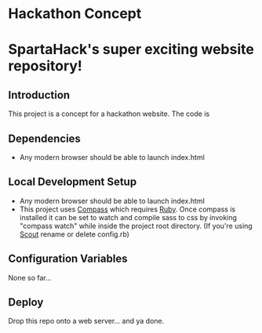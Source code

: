 Hackathon Concept
==============

# SpartaHack's super exciting website repository!

## Introduction

This project is a concept for a hackathon website. The code is 

## Dependencies

* Any modern browser should be able to launch index.html

## Local Development Setup

* Any modern browser should be able to launch index.html
* This project uses [Compass](http://compass-style.org/install/) which requires [Ruby](https://www.ruby-lang.org/en/). Once compass is installed it can be set to watch and compile sass to css by invoking "compass watch" while inside the project root directory. (If you're using [Scout](http://mhs.github.io/scout-app/) rename or delete config.rb)

## Configuration Variables

None so far...

## Deploy

Drop this repo onto a web server... and ya done.
